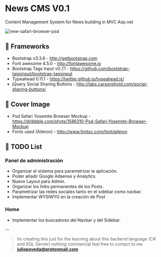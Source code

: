 # News CMS V0.1
Content Management System for News building in MVC Asp.net

![new-safari-browser-psd](https://cloud.githubusercontent.com/assets/1715022/11454785/19f0ee9e-9609-11e5-8d33-75201a658278.png)

## 👾 Frameworks
- Bootstrap v3.3.6 - http://getbootstrap.com
- Font awesome 4.5.0 - http://fontawesome.io
- Bootstrap Tags Input v0.7.1 - https://github.com/bootstrap-tagsinput/bootstrap-tagsinput
- Typeahead 0.11.1 - https://twitter.github.io/typeahead.js/
- jQuery Social Sharing Buttons - http://labs.carsonshold.com/social-sharing-buttons/

## 🍪 Cover Image
- Psd Safari Yosemite Browser Mockup - https://dribbble.com/shots/1586310-Psd-Safari-Yosemite-Browser-Mockup
- Fonts used (Aileron) - http://www.fontsc.com/font/aileron

## 🏁 TODO List

### Panel de administración
- Organizar el sistema para parametrizar la aplicación.
- Poder añadir Google Adsense y Analytics.
- Nuevo Layout para Admin.
- Organizar los links permanentes de los Posts.
- Parametrizar las redes sociales tanto en el sidebar como navbar.
- Implementar WYSIWYG en la creación de Post

### Home
- Implementar los buscadores del Navbar y del Sidebar.


--
> Im creating this just for the learning about this backend language (C# and SQL Server) nothing commercial feel free to contact to me  **juliopoveda@protonmail.com**
